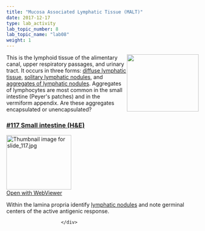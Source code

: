 ```yaml
---
title: "Mucosa Associated Lymphatic Tissue (MALT)"
date: 2017-12-17
type: lab_activity
lab_topic_number: 8
lab_topic_name: "lab08"
weight: 1
---
```

<div class="entrybody">
						<p><img src="/assets/images/117%20small%20intestine.jpg" style="width:188px; height:150px; float:right;">This is the lymphoid tissue of the alimentary canal, upper respiratory passages, and urinary tract. It occurs in three forms: <u>diffuse lymphatic tissue</u>, <u>solitary lymphatic nodules</u>, and <u>aggregates of lymphatic nodules</u>.  Aggregates of lymphocytes are most common in the small intestine (Peyer's patches) and in the vermiform appendix.  Are these aggregates encapsulated or unencapsulated?</p>

<h3><u>#117 Small intestine (H&amp;E)</u></h3>

<div class="thumbnail"> <a href="http://virtualslides.cumc.columbia.edu/117.svs/view.apml?" target="_blank"><img alt="Thumbnail image for slide_117.jpg" src="/assets/images/slide_117-thumb-170x143-1665.jpg" width="170" height="143" class="mt-image-left"></a><br><a href="http://virtualslides.cumc.columbia.edu/117.svs/view.apml?" target="_blank">Open with WebViewer</a> </div>

<p>Within the lamina propria identify <u>lymphatic nodules</u> and note germinal centers of the active antigenic response.</p>
						
						
						</div>
